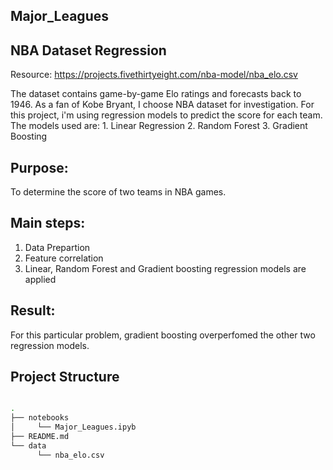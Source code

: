 ## Major_Leagues

## NBA Dataset Regression

Resource: https://projects.fivethirtyeight.com/nba-model/nba_elo.csv

The dataset contains game-by-game Elo ratings and forecasts back to 1946. As a fan of Kobe Bryant, I choose NBA dataset for investigation. For this project, i'm using regression models to predict the score for each team. The models used are: 
        1. Linear Regression
        2. Random Forest 
        3. Gradient Boosting  

## Purpose:
   To determine the score of two teams in NBA games. 

## Main steps:
   1. Data Prepartion
   2. Feature correlation
   4. Linear, Random Forest and Gradient boosting regression models are applied

## Result:
For this particular problem, gradient boosting overperfomed the other two regression models. 

## Project Structure

```bash

.
├── notebooks 
│     └── Major_Leagues.ipyb
├── README.md
└── data
      └── nba_elo.csv
```

